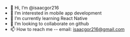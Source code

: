 - 👋 Hi, I’m @isaacgor216
- 👀 I’m interested in mobile app development
- 🌱 I’m currently learning React Native
- 💞️ I’m looking to collaborate on github
- 📫 How to reach me -- email: isaacgor216@gmail.com

<!---
isaacgor216/isaacgor216 is a ✨ special ✨ repository because its `README.md` (this file) appears on your GitHub profile.
You can click the Preview link to take a look at your changes.
--->
